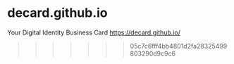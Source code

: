 # decard.github.io
Your Digital Identity Business Card 
https://decard.github.io/
>>>>>>> 05c7c6fff4bb4801d2fa28325499803290d9c9c6
